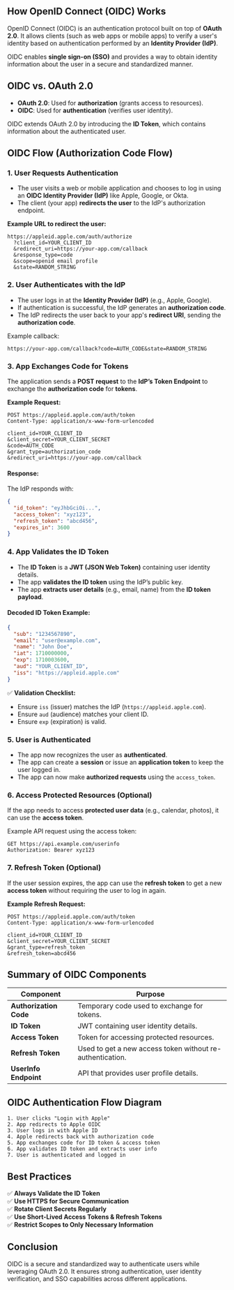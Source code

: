 ## **How OpenID Connect (OIDC) Works**
OpenID Connect (OIDC) is an authentication protocol built on top of **OAuth 2.0**. It allows clients (such as web apps or mobile apps) to verify a user's identity based on authentication performed by an **Identity Provider (IdP)**.

OIDC enables **single sign-on (SSO)** and provides a way to obtain identity information about the user in a secure and standardized manner.

## **OIDC vs. OAuth 2.0**
- **OAuth 2.0**: Used for **authorization** (grants access to resources).
- **OIDC**: Used for **authentication** (verifies user identity).

OIDC extends OAuth 2.0 by introducing the **ID Token**, which contains information about the authenticated user.

## **OIDC Flow (Authorization Code Flow)**
### **1. User Requests Authentication**
- The user visits a web or mobile application and chooses to log in using an **OIDC Identity Provider (IdP)** like Apple, Google, or Okta.
- The client (your app) **redirects the user** to the IdP's authorization endpoint.

**Example URL to redirect the user:**
```
https://appleid.apple.com/auth/authorize
  ?client_id=YOUR_CLIENT_ID
  &redirect_uri=https://your-app.com/callback
  &response_type=code
  &scope=openid email profile
  &state=RANDOM_STRING
```

### **2. User Authenticates with the IdP**
- The user logs in at the **Identity Provider (IdP)** (e.g., Apple, Google).
- If authentication is successful, the IdP generates an **authorization code**.
- The IdP redirects the user back to your app's **redirect URI**, sending the **authorization code**.

Example callback:
```
https://your-app.com/callback?code=AUTH_CODE&state=RANDOM_STRING
```

### **3. App Exchanges Code for Tokens**
The application sends a **POST request** to the **IdP’s Token Endpoint** to exchange the **authorization code** for **tokens**.

**Example Request:**
```http
POST https://appleid.apple.com/auth/token
Content-Type: application/x-www-form-urlencoded

client_id=YOUR_CLIENT_ID
&client_secret=YOUR_CLIENT_SECRET
&code=AUTH_CODE
&grant_type=authorization_code
&redirect_uri=https://your-app.com/callback
```

#### **Response:**
The IdP responds with:
```json
{
  "id_token": "eyJhbGciOi...",
  "access_token": "xyz123",
  "refresh_token": "abcd456",
  "expires_in": 3600
}
```

### **4. App Validates the ID Token**
- The **ID Token** is a **JWT (JSON Web Token)** containing user identity details.
- The app **validates the ID token** using the IdP’s public key.
- The app **extracts user details** (e.g., email, name) from the **ID token payload**.

#### **Decoded ID Token Example:**
```json
{
  "sub": "1234567890",
  "email": "user@example.com",
  "name": "John Doe",
  "iat": 1710000000,
  "exp": 1710003600,
  "aud": "YOUR_CLIENT_ID",
  "iss": "https://appleid.apple.com"
}
```

✅ **Validation Checklist:**
- Ensure `iss` (issuer) matches the IdP (`https://appleid.apple.com`).
- Ensure `aud` (audience) matches your client ID.
- Ensure `exp` (expiration) is valid.

### **5. User is Authenticated**
- The app now recognizes the user as **authenticated**.
- The app can create a **session** or issue an **application token** to keep the user logged in.
- The app can now make **authorized requests** using the `access_token`.

### **6. Access Protected Resources (Optional)**
If the app needs to access **protected user data** (e.g., calendar, photos), it can use the **access token**.

Example API request using the access token:
```http
GET https://api.example.com/userinfo
Authorization: Bearer xyz123
```

### **7. Refresh Token (Optional)**
If the user session expires, the app can use the **refresh token** to get a new **access token** without requiring the user to log in again.

**Example Refresh Request:**
```http
POST https://appleid.apple.com/auth/token
Content-Type: application/x-www-form-urlencoded

client_id=YOUR_CLIENT_ID
&client_secret=YOUR_CLIENT_SECRET
&grant_type=refresh_token
&refresh_token=abcd456
```

## **Summary of OIDC Components**
| **Component**  | **Purpose** |
|---------------|------------|
| **Authorization Code** | Temporary code used to exchange for tokens. |
| **ID Token** | JWT containing user identity details. |
| **Access Token** | Token for accessing protected resources. |
| **Refresh Token** | Used to get a new access token without re-authentication. |
| **UserInfo Endpoint** | API that provides user profile details. |

## **OIDC Authentication Flow Diagram**
```
1. User clicks "Login with Apple"
2. App redirects to Apple OIDC
3. User logs in with Apple ID
4. Apple redirects back with authorization code
5. App exchanges code for ID token & access token
6. App validates ID token and extracts user info
7. User is authenticated and logged in
```

## **Best Practices**
✅ **Always Validate the ID Token**  
✅ **Use HTTPS for Secure Communication**  
✅ **Rotate Client Secrets Regularly**  
✅ **Use Short-Lived Access Tokens & Refresh Tokens**  
✅ **Restrict Scopes to Only Necessary Information**  

## **Conclusion**
OIDC is a secure and standardized way to authenticate users while leveraging OAuth 2.0. It ensures strong authentication, user identity verification, and SSO capabilities across different applications.
